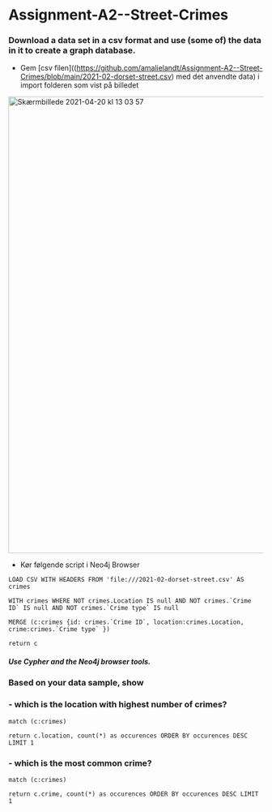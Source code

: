 # Assignment-A2--Street-Crimes

### Download a data set in a csv format and use (some of) the data in it to create a graph database.

- Gem [csv filen]((https://github.com/amalielandt/Assignment-A2--Street-Crimes/blob/main/2021-02-dorset-street.csv) med det anvendte data) i import folderen som vist på billedet

<img width="901" alt="Skærmbillede 2021-04-20 kl  13 03 57" src="https://user-images.githubusercontent.com/44894156/115385949-12c7ef00-a1d9-11eb-8fce-267cef7c49e0.png">

- Kør følgende script i Neo4j Browser

```
LOAD CSV WITH HEADERS FROM 'file:///2021-02-dorset-street.csv' AS crimes

WITH crimes WHERE NOT crimes.Location IS null AND NOT crimes.`Crime ID` IS null AND NOT crimes.`Crime type` IS null

MERGE (c:crimes {id: crimes.`Crime ID`, location:crimes.Location, crime:crimes.`Crime type` })

return c
```
##### Use Cypher and the Neo4j browser tools. 

### Based on your data sample, show

### - which is the location with highest number of crimes?
```
match (c:crimes) 

return c.location, count(*) as occurences ORDER BY occurences DESC LIMIT 1
```

### - which is the most common crime?
```
match (c:crimes)

return c.crime, count(*) as occurences ORDER BY occurences DESC LIMIT 1
```

